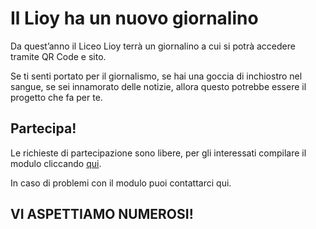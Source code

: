 # Il Lioy ha un nuovo giornalino
Da quest’anno il Liceo Lioy terrà un giornalino a cui si potrà accedere tramite QR Code e sito.

Se ti senti portato per il giornalismo,
se hai una goccia di inchiostro nel sangue,
se sei innamorato delle notizie,
allora questo potrebbe essere il progetto che fa per te.

## Partecipa!
Le richieste di partecipazione sono libere, per gli interessati compilare il modulo cliccando [qui]().

In caso di problemi con il modulo puoi contattarci qui.

## VI ASPETTIAMO NUMEROSI!